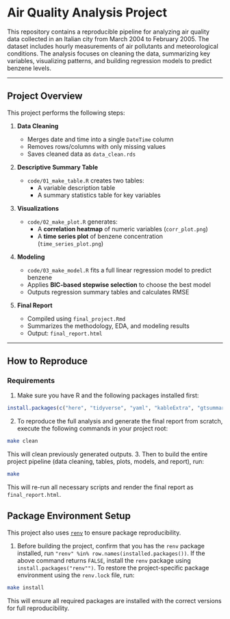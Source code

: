 
# Air Quality Analysis Project

This repository contains a reproducible pipeline for analyzing air quality data collected in an Italian city from March 2004 to February 2005. The dataset includes hourly measurements of air pollutants and meteorological conditions. The analysis focuses on cleaning the data, summarizing key variables, visualizing patterns, and building regression models to predict benzene levels.

---

## Project Overview

This project performs the following steps:

1. **Data Cleaning**  
   - Merges date and time into a single `DateTime` column  
   - Removes rows/columns with only missing values  
   - Saves cleaned data as `data_clean.rds`  

2. **Descriptive Summary Table**  
   - `code/01_make_table.R` creates two tables:  
     - A variable description table  
     - A summary statistics table for key variables  

3. **Visualizations**  
   - `code/02_make_plot.R` generates:  
     - A **correlation heatmap** of numeric variables (`corr_plot.png`)  
     - A **time series plot** of benzene concentration (`time_series_plot.png`)  

4. **Modeling**  
   - `code/03_make_model.R` fits a full linear regression model to predict benzene  
   - Applies **BIC-based stepwise selection** to choose the best model  
   - Outputs regression summary tables and calculates RMSE  

5. **Final Report**  
   - Compiled using `final_project.Rmd`  
   - Summarizes the methodology, EDA, and modeling results  
   - Output: `final_report.html`

---

##  How to Reproduce

###  Requirements
1. Make sure you have R and the following packages installed first:
```r
install.packages(c("here", "tidyverse", "yaml", "kableExtra", "gtsummary", "ggcorrplot", "gt", "broom.helpers", "cardx", "car", "parameters"))
```
2. To reproduce the full analysis and generate the final report from scratch, execute the following commands in your project root:
```bash
make clean
```
This will clean previously generated outputs.
3. Then to build the entire project pipeline (data cleaning, tables, plots, models, and report), run:
```bash
make 
```
This will re-run all necessary scripts and render the final report as `final_report.html`.


##  Package Environment Setup

This project also uses [`renv`](https://rstudio.github.io/renv/) to ensure package reproducibility.
1. Before building the project, confirm that you has the `renv` package installed, run `"renv" %in% row.names(installed.packages())`. If the above command returns `FALSE`, install the `renv` package using `install.packages("renv"")`.
To restore the project-specific package environment using the `renv.lock` file, run:
```bash
make install
```
This will ensure all required packages are installed with the correct versions for full reproducibility.